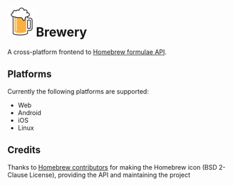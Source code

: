 <img align="left" width="64" height="64" src="icons/icon.png">
<h1>Brewery</h1>

A cross-platform frontend to [Homebrew formulae API](https://formulae.brew.sh).

## Platforms

Currently the following platforms are supported:
- Web
- Android
- iOS
- Linux

## Credits

Thanks to <a href="https://brew.sh" title="brew">Homebrew contributors</a> for making the Homebrew icon (BSD 2-Clause License), providing the API and maintaining the project
